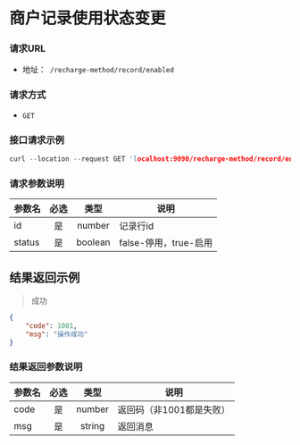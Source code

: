 # 商户记录使用状态变更

### 请求URL
- 地址：` /recharge-method/record/enabled`

### 请求方式

- `GET`



### 接口请求示例
```c
curl --location --request GET 'localhost:9090/recharge-method/record/enabled/{id}/{status}'
```

### 请求参数说明
| 参数名 | 必选 |  类型   | 说明                  |
| :----- | :--: | :-----: | --------------------- |
| id     |  是  | number  | 记录行id              |
| status |  是  | boolean | false-停用，true-启用 |

## 结果返回示例
> 成功

```json
{
    "code": 1001,
    "msg": "操作成功"
}
```

### 结果返回参数说明
| 参数名 | 必选 |  类型  | 说明                     |
| :----- | :--: | :----: | ------------------------ |
| code   |  是  | number | 返回码（非1001都是失败） |
| msg    |  是  | string | 返回消息                 |

